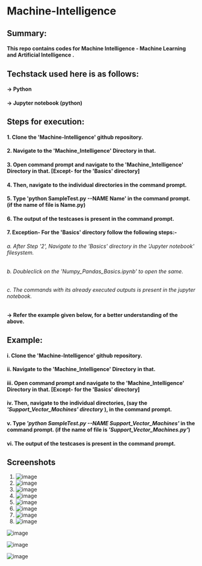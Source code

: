 # Machine-Intelligence
###
###
###

## Summary:
#### This repo contains codes for Machine Intelligence - Machine Learning and Artificial Intelligence .
###
## Techstack used here is as follows:
#### -> Python
#### -> Jupyter notebook (python)
###
 
## Steps for execution:

  #### 1. Clone the 'Machine-Intelligence' github repository.
  #### 2. Navigate to the 'Machine_Intelligence' Directory in that.
  #### 3. Open command prompt and navigate to the 'Machine_Intelligence' Directory in that. [Except- for the 'Basics' directory]
  #### 4. Then, navigate to the individual directories in the command prompt. 
  #### 5. Type 'python SampleTest.py --NAME Name' in the command prompt. (if the name of file is Name.py)
  #### 6. The output of the testcases is present in the command prompt.
  
  #### 7. Exception- For the 'Basics' directory follow the following steps:-
  ######    a. After Step '2',  Navigate to the 'Basics' directory in the 'Jupyter notebook' filesystem.
  ######    b. Doubleclick on the 'Numpy_Pandas_Basics.ipynb' to open the same.
  ######    c. The commands with its already executed outputs is present in the jupyter notebook.
  #### -> Refer the example given below, for a better understanding of the above.
  
  ####
  ###
  ###
  ###
  
## Example:
  #### i. Clone the 'Machine-Intelligence' github repository.
  #### ii. Navigate to the 'Machine_Intelligence' Directory in that.
  #### iii. Open command prompt and navigate to the 'Machine_Intelligence' Directory in that. [Except- for the 'Basics' directory]
  #### iv. Then, navigate to the individual directories, (say the *'Support_Vector_Machines' directory* ),  in the command prompt. 
  #### v. Type *'python SampleTest.py --NAME Support_Vector_Machines'* in the command prompt. (if the name of file is *'Support_Vector_Machines.py'*)
  #### vi. The output of the testcases is present in the command prompt.



## Screenshots

1. ![image](https://github.com/ankitacoder3/Machine-Intelligence/assets/73939061/dc4f274f-bc27-4e99-bc19-50c9ded2387e)
2. ![image](https://github.com/ankitacoder3/Machine-Intelligence/assets/73939061/be0e8d98-fab0-46d1-b39f-c94765dde496)
3. ![image](https://github.com/ankitacoder3/Machine-Intelligence/assets/73939061/359feb33-6c38-4e64-b8b2-a855ae20b904)
4. ![image](https://github.com/ankitacoder3/Machine-Intelligence/assets/73939061/56b99ea5-d4ca-49a0-8653-c71b4df1f25f)
5. ![image](https://github.com/ankitacoder3/Machine-Intelligence/assets/73939061/f16aa7cd-95e5-4aea-ae39-7d1a7ef48a71)
6. ![image](https://github.com/ankitacoder3/Machine-Intelligence/assets/73939061/91af0eb4-6f84-4a5c-8f07-02c234a17536)
7. ![image](https://github.com/ankitacoder3/Machine-Intelligence/assets/73939061/e028a949-28be-4619-986d-bd221026d05c)
8. ![image](https://github.com/ankitacoder3/Machine-Intelligence/assets/73939061/2dcbdfb9-1172-4596-8d10-5d3f1d0d5246)

![image](https://github.com/ankitacoder3/Machine-Intelligence/assets/73939061/d3e9ae67-bc7e-4c08-974b-bd0bbbf6bf0a)

![image](https://github.com/ankitacoder3/Machine-Intelligence/assets/73939061/82b497ac-cb1d-4a41-8ef1-8eeb1fa6e1d4)

![image](https://github.com/ankitacoder3/Machine-Intelligence/assets/73939061/8b3c724f-d52f-4d56-ade6-6f0a38e6a41b)












  ###
  ###
  ###  

  
  #

